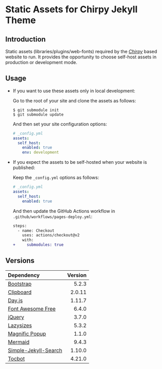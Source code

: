 # Static Assets for Chirpy Jekyll Theme

## Introduction

Static assets (libraries/plugins/web-fonts) required by the [_Chirpy_][chirpy] based website to run. It provides the opportunity to choose self-host assets in production or development mode.

## Usage

- If you want to use these assets only in local development:

  Go to the root of your site and clone the assets as follows:

  ```console
  $ git submodule init
  $ git submodule update
  ```

  And then set your site configuration options:

  ```yml
  # _config.yml
  assets:
    self_host:
      enabled: true
      env: development
  ```

- If you expect the assets to be self-hosted when your website is published:

  Keep the `_config.yml` options as follows:

  ```yml
  # _config.yml
  assets:
    self_host:
      enabled: true
  ```

  And then update the GitHub Actions workflow in `.github/workflows/pages-deploy.yml`:

  ```diff
  steps:
    - name: Checkout
      uses: actions/checkout@v2
      with:
  +     submodules: true
  ```

## Versions

| Dependency                                   |         Version |
|:---------------------------------------------|----------------:|
| [Bootstrap][bootstrap]                       |           5.2.3 |
| [Clipboard][clipboard]                       |          2.0.11 |
| [Day.js][dayjs]                              |          1.11.7 |
| [Font Awesome Free][fontawesome]             |           6.4.0 |
| [jQuery][jquery]                             |           3.7.0 |
| [Lazysizes][lazysizes]                       |           5.3.2 |
| [Magnific Popup][magnific-popup]             |           1.1.0 |
| [Mermaid][mermaid]                           |           9.4.3 |
| [Simple-Jekyll-Search][simple-jekyll-search] |          1.10.0 |
| [Tocbot][tocbot]                             |          4.21.0 |


[assets]: https://github.com/cotes2020/chirpy-static-assets
[chirpy]: https://github.com/cotes2020/jekyll-theme-chirpy

<!-- deps -->
[bootstrap]: https://www.jsdelivr.com/package/npm/bootstrap
[clipboard]: https://www.jsdelivr.com/package/npm/clipboard
[dayjs]: https://www.jsdelivr.com/package/npm/dayjs
[fontawesome]: https://fontawesome.com/download
[jquery]: https://www.jsdelivr.com/package/npm/jquery
[lazysizes]: https://www.jsdelivr.com/package/npm/lazysizes
[magnific-popup]: https://www.jsdelivr.com/package/npm/magnific-popup
[mermaid]: https://www.jsdelivr.com/package/npm/mermaid
[simple-jekyll-search]: https://www.jsdelivr.com/package/npm/simple-jekyll-search
[tocbot]: https://www.jsdelivr.com/package/npm/tocbot

